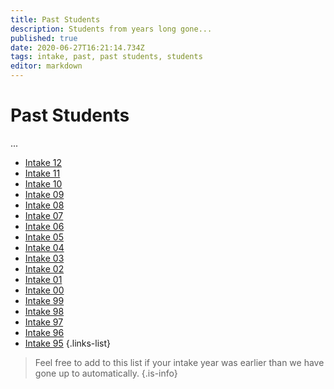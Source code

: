 ```yaml
---
title: Past Students
description: Students from years long gone...
published: true
date: 2020-06-27T16:21:14.734Z
tags: intake, past, past students, students
editor: markdown
---
```


# Past Students
...
 - [Intake 12](/students/past/intake-12)
 - [Intake 11](/students/past/intake-11)
 - [Intake 10](/students/past/intake-10)
 - [Intake 09](/students/past/intake-09)
 - [Intake 08](/students/past/intake-08)
 - [Intake 07](/students/past/intake-07)
 - [Intake 06](/students/past/intake-06)
 - [Intake 05](/students/past/intake-05)
 - [Intake 04](/students/past/intake-04)
 - [Intake 03](/students/past/intake-03)
 - [Intake 02](/students/past/intake-02)
 - [Intake 01](/students/past/intake-01)
 - [Intake 00](/students/past/intake-00)
 - [Intake 99](/students/past/intake-99)
 - [Intake 98](/students/past/intake-98)
 - [Intake 97](/students/past/intake-97)
 - [Intake 96](/students/past/intake-96)
 - [Intake 95](/students/past/intake-95)
{.links-list}
> Feel free to add to this list if your intake year was earlier than we have gone up to automatically.
{.is-info}
